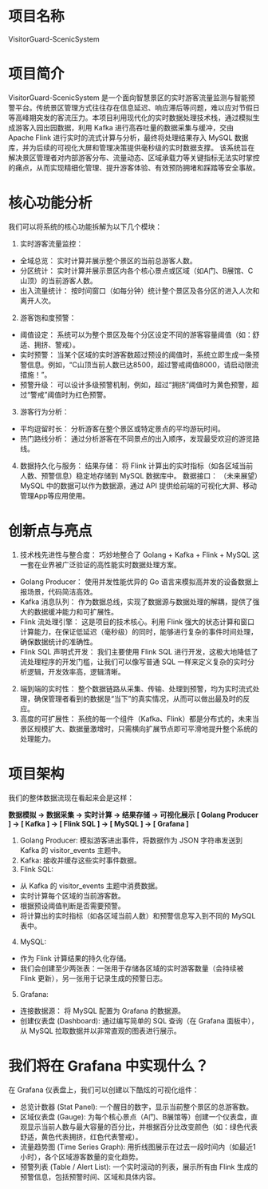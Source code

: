 # 项目名称
VisitorGuard-ScenicSystem 

# 项目简介
VisitorGuard-ScenicSystem 是一个面向智慧景区的实时游客流量监测与智能预警平台。传统景区管理方式往往存在信息延迟、响应滞后等问题，难以应对节假日等高峰期突发的客流压力。本项目利用现代化的实时数据处理技术栈，通过模拟生成游客入园出园数据，利用 Kafka 进行高吞吐量的数据采集与缓冲，交由 Apache Flink 进行实时的流式计算与分析，最终将处理结果存入 MySQL 数据库，并为后续的可视化大屏和管理决策提供毫秒级的实时数据支撑。
该系统旨在解决景区管理者对内部游客分布、流量动态、区域承载力等关键指标无法实时掌控的痛点，从而实现精细化管理、提升游客体验、有效预防拥堵和踩踏等安全事故。

# 核心功能分析
我们可以将系统的核心功能拆解为以下几个模块：
1. 实时游客流量监控：
* 全域总览： 实时计算并展示整个景区的当前总游客人数。
* 分区统计： 实时计算并展示景区内各个核心景点或区域（如A门、B展馆、C山顶）的当前游客人数。
* 出入流量统计： 按时间窗口（如每分钟）统计整个景区及各分区的进入人次和离开人次。
2. 游客饱和度预警：
* 阈值设定： 系统可以为整个景区及每个分区设定不同的游客容量阈值（如：舒适、拥挤、警戒）。
* 实时预警： 当某个区域的实时游客数超过预设的阈值时，系统立即生成一条预警信息。例如，“C山顶当前人数已达8500，超过警戒阈值8000，请启动限流措施！”。
* 预警升级： 可以设计多级预警机制，例如，超过“拥挤”阈值时为黄色预警，超过“警戒”阈值时为红色预警。
3. 游客行为分析：
* 平均逗留时长： 分析游客在整个景区或特定景点的平均游玩时间。
* 热门路线分析： 通过分析游客在不同景点的出入顺序，发现最受欢迎的游览路线。
4. 数据持久化与服务：
结果存储： 将 Flink 计算出的实时指标（如各区域当前人数、预警信息）稳定地存储到 MySQL 数据库中。
数据接口： （未来展望）MySQL 中的数据可以作为数据源，通过 API 提供给前端的可视化大屏、移动管理App等应用使用。

# 创新点与亮点
1. 技术栈先进性与整合度： 巧妙地整合了 Golang + Kafka + Flink + MySQL 这一套在业界被广泛验证的高性能实时数据处理方案。
* Golang Producer： 使用并发性能优异的 Go 语言来模拟高并发的设备数据上报场景，代码简洁高效。
* Kafka 消息队列： 作为数据总线，实现了数据源与数据处理的解耦，提供了强大的数据缓冲能力和可扩展性。
* Flink 流处理引擎： 这是项目的技术核心。利用 Flink 强大的状态计算和窗口计算能力，在保证低延迟（毫秒级）的同时，能够进行复杂的事件时间处理，确保数据统计的准确性。
* Flink SQL 声明式开发： 我们主要使用 Flink SQL 进行开发，这极大地降低了流处理程序的开发门槛，让我们可以像写普通 SQL 一样来定义复杂的实时分析逻辑，开发效率高，逻辑清晰。
2. 端到端的实时性： 整个数据链路从采集、传输、处理到预警，均为实时流式处理，确保管理者看到的数据是“当下”的真实情况，从而可以做出最及时的反应。
3. 高度的可扩展性： 系统的每一个组件（Kafka、Flink）都是分布式的，未来当景区规模扩大、数据量激增时，只需横向扩展节点即可平滑地提升整个系统的处理能力。

# 项目架构
我们的整体数据流现在看起来会是这样：

**数据模拟 -> 数据采集 -> 实时计算 -> 结果存储 -> 可视化展示**
**[ Golang Producer ] -> [ Kafka ] -> [ Flink SQL ] -> [ MySQL ] -> [ Grafana ]**

1. Golang Producer: 模拟游客进出事件，将数据作为 JSON 字符串发送到 Kafka 的 visitor_events 主题中。
2. Kafka: 接收并缓存这些实时事件数据。
3. Flink SQL:
* 从 Kafka 的 visitor_events 主题中消费数据。
* 实时计算每个区域的当前游客数。
* 根据预设阈值判断是否需要预警。
* 将计算出的实时指标（如各区域当前人数）和预警信息写入到不同的 MySQL 表中。
4. MySQL:
* 作为 Flink 计算结果的持久化存储。
* 我们会创建至少两张表：一张用于存储各区域的实时游客数量（会持续被 Flink 更新），另一张用于记录生成的预警日志。
5. Grafana:
* 连接数据源： 将 MySQL 配置为 Grafana 的数据源。
* 创建仪表盘 (Dashboard): 通过编写简单的 SQL 查询（在 Grafana 面板中），从 MySQL 拉取数据并以非常直观的图表进行展示。

# 我们将在 Grafana 中实现什么？
在 Grafana 仪表盘上，我们可以创建以下酷炫的可视化组件：
* 总览计数器 (Stat Panel): 一个醒目的数字，显示当前整个景区的总游客数。
* 区域仪表盘 (Gauge): 为每个核心景点（A门、B展馆等）创建一个仪表盘，直观显示当前人数与最大容量的百分比，并根据百分比改变颜色（如：绿色代表舒适，黄色代表拥挤，红色代表警戒）。
* 流量趋势图 (Time Series Graph): 用折线图展示在过去一段时间内（如最近1小时），各个区域游客数量的变化趋势。
* 预警列表 (Table / Alert List): 一个实时滚动的列表，展示所有由 Flink 生成的预警信息，包括预警时间、区域和具体内容。